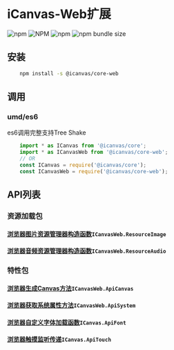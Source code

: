 # **iCanvas-Web扩展**
![npm](https://img.shields.io/npm/dm/@icanvas/core-web) ![NPM](https://img.shields.io/npm/l/@icanvas/core-web) ![npm](https://img.shields.io/npm/v/@icanvas/core-web) ![npm bundle size](https://img.shields.io/bundlephobia/min/@icanvas/core-web)
## 安装
```bash
    npm install -s @icanvas/core-web
```
## 调用
### umd/es6
es6调用完整支持Tree Shake
```javascript
    import * as ICanvas from '@icanvas/core';
    import * as ICanvasWeb from '@icanvas/core-web';
    // OR
    const ICanvas = require('@icanvas/core');
    const ICanvasWeb = require('@icanvas/core-web');
```

## API列表

### 资源加载包
#### [浏览器图片资源管理器构造函数](src/resources/lib/image.js#L25)`ICanvasWeb.ResourceImage`
#### [浏览器音频资源管理器构造函数](src/resources/lib/audio.js#L70)`ICanvasWeb.ResourceAudio`

### 特性包
#### [浏览器生成Canvas方法](src/apis/wxgame/canvas.js)`ICanvasWeb.ApiCanvas`
#### [浏览器获取系统属性方法](src/apis/wxgame/system.js)`ICanvasWeb.ApiSystem`
#### [浏览器自定义字体加载函数](src/wxgame/font.js)`ICanvas.ApiFont`
#### [浏览器触摸监听传递](src/wxgame/touch.js)`ICanvas.ApiTouch`
